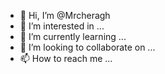- 👋 Hi, I’m @Mrcheragh
- 👀 I’m interested in ...
- 🌱 I’m currently learning ...
- 💞️ I’m looking to collaborate on ...
- 📫 How to reach me ...

<!---
Mrcheragh/Mrcheragh is a ✨ special ✨ repository because its `README.md` (this file) appears on your GitHub profile.
You can click the Preview link to take a look at your changes.
--->
